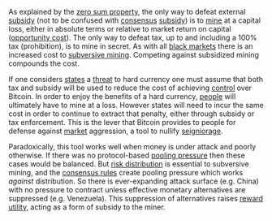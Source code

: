 As explained by the [zero sum property](Zero-Sum-Property), the only way to defeat external [subsidy](https://en.wikipedia.org/wiki/Subsidy) (not to be confused with [consensus](Glossary#consensus) [subsidy](Glossary#subsidy)) is to [mine](Glossary#mine) at a capital loss, either in absolute terms or relative to market return on capital ([opportunity cost](https://en.wikipedia.org/wiki/Opportunity_cost)). The only way to defeat tax, up to and including a 100% tax (prohibition), is to mine in secret. As with all [black markets](https://en.wikipedia.org/wiki/Black_market) there is an increased cost to [subversive mining](https://www.theatlantic.com/magazine/archive/2017/09/big-in-venezuela/534177). Competing against subsidized mining compounds the cost.

If one considers [states](Glossary#state) a [threat](Axiom-of-Resistance) to hard currency one must assume that both tax and subsidy will be used to reduce the cost of achieving [control](Glossary#power) over Bitcoin. In order to enjoy the benefits of a hard currency, [people](Glossary#person) will ultimately have to mine at a loss. However states will need to incur the same cost in order to continue to extract that penalty, either through subsidy or tax enforcement. This is the lever that Bitcoin provides to people for defense against [market](Glossary#market) aggression, a tool to nullify [seigniorage](https://en.wikipedia.org/wiki/Seigniorage).

Paradoxically, this tool works well when money is under attack and poorly otherwise. If there was no protocol-based [pooling pressure](Pooling-Pressure-Risk) then these cases would be balanced. But [risk distribution](Risk-Sharing-Principle) is essential to subversive mining, and the [consensus rules](Glossary#consensus-rules) create pooling pressure which works *against* distribution. So there is ever-expanding attack surface (e.g. China) with no pressure to contract unless effective monetary alternatives are suppressed (e.g. Venezuela). This suppression of alternatives raises [reward](Glossary#reward) [utility](Glossary#utility), acting as a form of subsidy to the miner.
